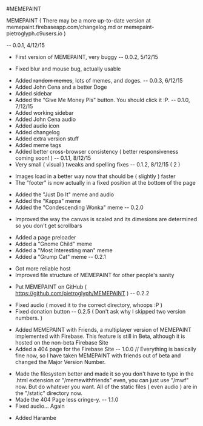 
#MEMEPAINT

MEMEPAINT ( There may be a more up-to-date version at memepaint.firebaseapp.com/changelog.md or memepaint-pietroglyph.c9users.io ) 

-- 0.0.1, 4/12/15
+ First version of MEMEPAINT, very buggy
-- 0.0.2, 5/12/15
* Fixed blur and mouse bug, actually usable
+ Added ~~random memes~~, lots of memes, and doges.
-- 0.0.3, 6/12/15
+ Added John Cena and a better Doge
+ Added sidebar
+ Added the "Give Me Money Pls" button. You should click it :P.
-- 0.1.0, 7/12/15
+ Added working sidebar
+ Added John Cena audio
+ Added audio icon
+ Added changelog
+ Added extra version stuff
+ Added meme tags
+ Added better cross-browser consistency ( better responsiveness coming soon! )
-- 0.1.1, 8/12/15
+ Very small ( visual ) tweaks and spelling fixes
-- 0.1.2, 8/12/15 ( 2 )
* Images load in a better way now that should be ( slightly ) faster
* The "footer" is now actually in a fixed position at the bottom of the page
+ Added the "Just Do It" meme and audio
+ Added the "Kappa" meme
+ Added the "Condescending Wonka" meme
-- 0.2.0
* Improved the way the canvas is scaled and its dimesions are determined so you don't get scrollbars
+ Added a page preloader
+ Added a "Gnome Child" meme
+ Added a "Most Interesting man" meme
+ Added a "Grump Cat" meme
-- 0.2.1
* Got more reliable host
* Improved file structure of MEMEPAINT for other people's sanity
+ Put MEMEPAINT on GitHub ( https://github.com/pietroglyph/MEMEPAINT )
-- 0.2.2
* Fixed audio ( moved it to the correct directory, whoops :P )
* Fixed donation button
-- 0.2.5 ( Don't ask why I skipped two version numbers. )
+ Added MEMEPAINT with Friends, a multiplayer version of MEMEPAINT implemented with Firebase.  This feature is still in Beta, although it is hosted on the non-beta Firebase Site
+ Added a 404 page for the Firebase Site
-- 1.0.0
// Everything is basically fine now, so I have taken MEMEPAINT with friends out of beta and changed the Major Version Number.
* Made the filesystem better and made it so you don't have to type in the .html extension or "/memewithfriends" even, you can just use "/mwf" now. But do whatever you want. All of the static files ( even audio ) are in the "/static" directory now.
* Made the 404 Page less cringe-y.
-- 1.1.0
* Fixed audio... Again
+ Added Harambe